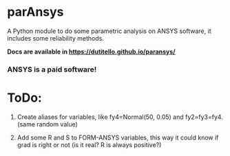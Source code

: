# parAnsys
A Python module to do some parametric analysis on ANSYS software, it includes some reliability methods.

**Docs are available in https://dutitello.github.io/paransys/**

### ANSYS is a paid software!

# ToDo:
1) Create aliases for variables, like fy4=Normal(50, 0.05) and fy2=fy3=fy4. (same random value)
   
2) Add some R and S to FORM-ANSYS variables, this way it could know if grad is right or not (is it real? R is always positive?)
